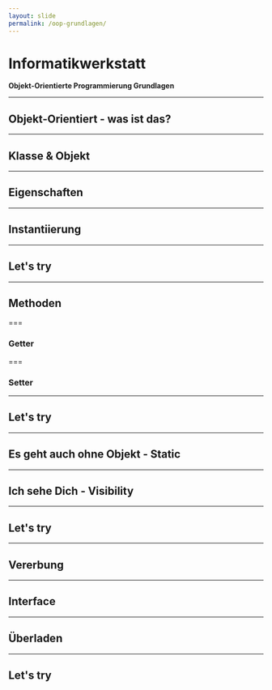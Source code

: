 ```yaml
---
layout: slide
permalink: /oop-grundlagen/
---
```


# Informatikwerkstatt
__Objekt-Orientierte Programmierung Grundlagen__

---

## Objekt-Orientiert - was ist das?

<!-- was ist der Sinn von OOP -->

---

## Klasse & Objekt

<!-- was ist eine Klasse, was ist ein Objekt, was ist der Sinn von diesem Konzept -->

---

## Eigenschaften

<!-- was sind Eigenenschaften, wozu braucht man die-->

---

## Instantiierung

<!-- was macht new, Stichwort Speicher, am besten mit Boxen, wo man was rein tun kann erklären -->

---

## Let's try

<!-- Beispiel Klasse erstellen mit ein paar Eigenschaften und aus der main Instantiieren -->

---

## Methoden

<!-- Was sind Methoden, wozu braucht man sie, wie sehen sie aus -->

===

### Getter

<!-- was ist ein getter, wozu braucht man es -->

===

### Setter

<!-- was ist ein setter, wozu braucht man es, ebenso wann überprüft man Daten, in dem Objekt gesetzt werden -->

---

## Let's try

<!-- Beispiel mit Getter / Setter + eine eigene Methode, die irgendetwas mit den Eigenschaften macht -->

---

## Es geht auch ohne Objekt - Static

<!-- Was ist static, wann benutzt man es, wofür ist es gut und wann benutzt man es nicht -->

---

## Ich sehe Dich - Visibility

<!-- public / private / protected, private & public im Detail, protected muss nur erwähnt werden -->

---

## Let's try

<!-- static mit private / public, Methoden mit public / private -->

---

## Vererbung

<!-- was ist Vererbung allgemein mit Beispiel, wofür verwendet man es, Beispiel mit unterschiedlich großen Boxen, abstrakte Klassen weg lassen -->

---

## Interface

<!-- was sind Interfaces, wozu sind sie gut, wofür braucht man sie -->

---

## Überladen

<!-- was heisst überladen, wofür braucht man es und welche Einschränkungen gibt es beim Überladen -->

---

## Let's try

<!-- ein Beispiel mit Interface und 2 abgeleiteten Klassen vom Interface und dann noch einer dritten Klasse, die von einer Klasse abgeleitet wurde -->

